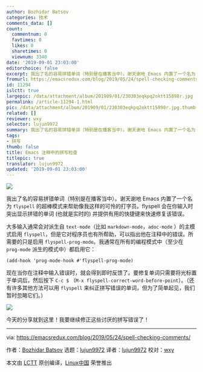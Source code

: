 ```yaml
---
author: Bozhidar Batsov
categories: 技术
comments_data: []
count:
  commentnum: 0
  favtimes: 0
  likes: 0
  sharetimes: 0
  viewnum: 3340
date: '2019-09-01 23:03:00'
editorchoice: false
excerpt: 我出了名的容易拼错单词（特别是在播客当中）。谢天谢地 Emacs 内置了一个名为 flyspell 的超棒模式来帮助像我这样的可怜的打字员。
fromurl: https://emacsredux.com/blog/2019/05/24/spell-checking-comments/
id: 11294
islctt: true
largepic: /data/attachment/album/201909/01/230303eqkpq2oktt15898r.jpg
permalink: /article-11294-1.html
pic: /data/attachment/album/201909/01/230303eqkpq2oktt15898r.jpg.thumb.jpg
related: []
reviewer: wxy
selector: lujun9972
summary: 我出了名的容易拼错单词（特别是在播客当中）。谢天谢地 Emacs 内置了一个名为 flyspell 的超棒模式来帮助像我这样的可怜的打字员。
tags:
- 拼写
thumb: false
title: Emacs 注释中的拼写检查
titlepic: true
translator: lujun9972
updated: '2019-09-01 23:03:00'
---
```


![](/data/attachment/album/201909/01/230303eqkpq2oktt15898r.jpg)


我出了名的容易拼错单词（特别是在播客当中）。谢天谢地 Emacs 内置了一个名为 `flyspell` 的超棒模式来帮助像我这样的可怜的打字员。flyspell 会在你输入时突出显示拼错的单词 (也就是实时的) 并提供有用的快捷键来快速修复该错误。


大多输入通常会对派生自 `text-mode`（比如 `markdown-mode`，`adoc-mode` ）的主模式启用 `flyspell`，但是它对程序员也有所帮助，可以指出他在注释中的错误。所需要的只是启用 `flyspell-prog-mode`。我通常在所有的编程模式中（至少在 `prog-mode` 派生的模式中）都启用它：



```
(add-hook 'prog-mode-hook #'flyspell-prog-mode)
```

现在当你在注释中输入错误时，就会得到即时反馈了。要修复单词只需要将光标置于单词后，然后按下 `C-c $` （`M-x flyspell-correct-word-before-point`）。（还有许多其他方法可以用 `flyspell` 来纠正拼写错误的单词，但为了简单起见，我们暂时忽略它们。）


![](/data/attachment/album/201909/01/230347dgrbogrsgb19go2l.gif)


今天的分享就到这里！我要继续修正这些讨厌的拼写错误了！




---


via: <https://emacsredux.com/blog/2019/05/24/spell-checking-comments/>


作者：[Bozhidar Batsov](https://emacsredux.com) 选题：[lujun9972](https://github.com/lujun9972) 译者：[lujun9972](https://github.com/lujun9972) 校对：[wxy](https://github.com/wxy)


本文由 [LCTT](https://github.com/LCTT/TranslateProject) 原创编译，[Linux中国](https://linux.cn/) 荣誉推出